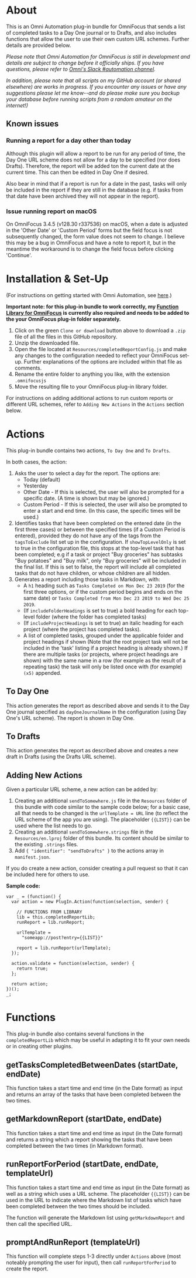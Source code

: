 # About

This is an Omni Automation plug-in bundle for OmniFocus that sends a list of completed tasks to a Day One journal or to Drafts, and also includes functions that allow the user to use their own custom URL schemes. Further details are provided below.

_Please note that Omni Automation for OmniFocus is still in development and details are subject to change before it officially ships. If you have questions, please refer to [Omni's Slack #automation channel](https://www.omnigroup.com/slack/)._

_In addition, please note that all scripts on my GitHub account (or shared elsewhere) are works in progress. If you encounter any issues or have any suggestions please let me know--and do please make sure you backup your database before running scripts from a random amateur on the internet!)_

## Known issues 

### Running a report for a day other than today

Although this plugin will allow a report to be run for any period of time, the Day One URL scheme does not allow for a day to be specified (nor does Drafts). Therefore, the report will be added ton the current date at the current time. This can then be edited in Day One if desired.

Also bear in mind that if a report is run for a date in the past, tasks will only be included in the report if they are still in the database (e.g. if tasks from that date have been archived they will not appear in the report).

### Issue running report on macOS

On OmniFocus 3.4.5 (v128.30 r337536) on macOS, when a date is adjusted in the 'Other Date' or 'Custom Period' forms but the field focus is not subsequently changed, the form value does not seem to change. I believe this may be a bug in OmniFocus and have a note to report it, but in the meantime the workaround is to change the field focus before clicking 'Continue'.

# Installation & Set-Up

(For instructions on getting started with Omni Automation, see [here](https://kaitlinsalzke.com/how-to/how-to-add-a-omnijs-plug-in-to-omnifocus-and-assign-a-keyboard-shortcut/).)

**Important note: for this plug-in bundle to work correctly, my [Function Library for OmniFocus](https://github.com/ksalzke/function-library-for-omnifocus) is currently also required and needs to be added to the your OmniFocus plug-in folder separately.**

1. Click on the green `Clone or download` button above to download a `.zip` file of all the files in this GitHub repository.
2. Unzip the downloaded file.
3. Open the file located at `Resources/completedReportConfig.js` and make any changes to the configuration needed to reflect your OmniFocus set-up. Further explanations of the options are included within that file as comments.
4. Rename the entire folder to anything you like, with the extension `.omnifocusjs`
5. Move the resulting file to your OmniFocus plug-in library folder.

For instructions on adding additional actions to run custom reports or different URL schemes, refer to `Adding New Actions` in the `Actions` section below.

# Actions

This plug-in bundle contains two actions, `To Day One` and `To Drafts`.

In both cases, the action:
1. Asks the user to select a day for the report. The options are:
    * Today (default)
    * Yesterday
    * Other Date - If this is selected, the user will also be prompted for a specific date. (A time is shown but may be ignored.)
    * Custom Period - If this is selected, the user will also be prompted to enter a start and end time. (In this case, the specific times will be used.)
2. Identifies tasks that have been completed on the entered date (in the first three cases) or between the specified times (if a Custom Period is entered), provided they do not have any of the tags from the `tagsToExclude` list set up in the configuration. If `showTopLevelOnly` is set to true in the configuration file, this stops at the top-level task that has been completed; e.g if a task or project "Buy groceries" has subtasks "Buy potatoes" and "Buy milk", only "Buy groceries" will be included in the final list. If this is set to false, the report will include all completed tasks that do not have children, or whose children are all hidden.
3. Generates a report including those tasks in Markdown, with:
    * A `h1` heading such as `Tasks Completed on Mon Dec 23 2019` (for the first three options, or if the custom period begins and ends on the same date) or `Tasks Completed from Mon Dec 23 2019 to Wed Dec 25 2019`.
    * (If `includeFolderHeadings` is set to true) a bold heading for each top-level folder (where the folder has completed tasks)
    * (If `includeProjectHeadings` is set to true) an italic heading for each project (where the project has completed tasks).
    * A list of completed tasks, grouped under the applicable folder and project headings if shown (Note that the root project task will not be included in the 'task' listing if a project heading is already shown.) If there are multiple tasks (or projects, where project headings are shown) with the same name in a row (for example as the result of a repeating task) the task will only be listed once with (for example) `(x5)` appended.

## To Day One

This action generates the report as described above and sends it to the Day One journal specified as `dayOneJournalName` in the configuration (using Day One's URL scheme). The report is shown in Day One.

## To Drafts

This action generates the report as described above and creates a new draft in Drafts (using the Drafts URL scheme).

## Adding New Actions

Given a particular URL scheme, a new action can be added by:
1. Creating an additional `sendToSomewhere.js` file in the `Resources` folder of this bundle with code similar to the sample code below; for a basic case, all that needs to be changed is the `urlTemplate = URL` line (to reflect the URL scheme of the app you are using). The placeholder `{{LIST}}` can be used where the list needs to go.
2. Creating an additional `sendToSomewhere.strings` file in the `Resources/en.lproj` folder of this bundle. Its content should be similar to the existing `.strings` files.
3. Add `{ "identifier": "sendToDrafts" }` to the actions array in `manifest.json`.

If you do create a new action, consider creating a pull request so that it can be included here for others to use.

**Sample code:**
```
var _ = (function() {
  var action = new PlugIn.Action(function(selection, sender) {

    // FUNCTIONS FROM LIBRARY
    lib = this.completedReportLib;
    runReport = lib.runReport;

    urlTemplate =
      "someapp://post?entry={{LIST}}"

    report = lib.runReport(urlTemplate);
  });

  action.validate = function(selection, sender) {
    return true;
  };

  return action;
})();
_;
```

# Functions

This plug-in bundle also contains several functions in the `completedReportLib` which may be useful in adapting it to fit your own needs or in creating other plugins.

## getTasksCompletedBetweenDates (startDate, endDate)

This function takes a start time and end time (in the Date format) as input and returns an array of the tasks that have been completed between the two times.

## getMarkdownReport (startDate, endDate)

This function takes a start time and end time as input (in the Date format) and returns a string which a report showing the tasks that have been completed between the two times (in Markdown format).

## runReportForPeriod (startDate, endDate, templateUrl)

This function takes a start time and end time as input (in the Date format) as well as a string which uses a URL scheme. The placeholder `{{LIST}}` can be used in the URL to indicate where the Markdown list of tasks which have been completed between the two times should be included.

The function will generate the Markdown list using `getMarkdownReport` and then call the specified URL.

## promptAndRunReport (templateUrl)

This function will complete steps 1-3 directly under `Actions` above (most noteably prompting the user for input), then call `runReportForPeriod` to create the report.